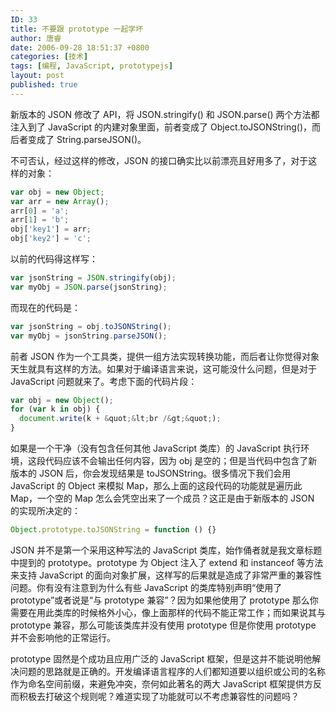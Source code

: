 ```yaml
---
ID: 33
title: 不要跟 prototype 一起学坏
author: 唐睿
date: 2006-09-28 18:51:37 +0800
categories: [技术]
tags: [编程, JavaScript, prototypejs]
layout: post
published: true
---
```


新版本的 JSON 修改了 API，将 JSON.stringify() 和 JSON.parse() 两个方法都注入到了 JavaScript 的内建对象里面，前者变成了 Object.toJSONString()，而后者变成了 String.parseJSON()。

不可否认，经过这样的修改，JSON 的接口确实比以前漂亮且好用多了，对于这样的对象：

```javascript
var obj = new Object;
var arr = new Array();
arr[0] = 'a';
arr[1] = 'b';
obj['key1'] = arr;
obj['key2'] = 'c';
```

以前的代码得这样写：

```javascript
var jsonString = JSON.stringify(obj);
var myObj = JSON.parse(jsonString);
```

而现在的代码是：

```javascript
var jsonString = obj.toJSONString();
var myObj = jsonString.parseJSON();
```

前者 JSON 作为一个工具类，提供一组方法实现转换功能，而后者让你觉得对象天生就具有这样的方法。如果对于编译语言来说，这可能没什么问题，但是对于 JavaScript 问题就来了。考虑下面的代码片段：

```javascript
var obj = new Object();
for (var k in obj) {
  document.write(k + &quot;&lt;br /&gt;&quot;);
}
```

如果是一个干净（没有包含任何其他 JavaScript 类库）的 JavaScript 执行环境，这段代码应该不会输出任何内容，因为 obj 是空的；但是当代码中包含了新版本的 JSON 后，你会发现结果是 toJSONString。很多情况下我们会用 JavaScript 的 Object 来模拟 Map，那么上面的这段代码的功能就是遍历此 Map，一个空的 Map 怎么会凭空出来了一个成员？这正是由于新版本的 JSON 的实现所决定的：

```javascript
Object.prototype.toJSONString = function () {}
```

JSON 并不是第一个采用这种写法的 JavaScript 类库，始作俑者就是我文章标题中提到的 prototype。prototype 为 Object 注入了 extend 和 instanceof 等方法来支持 JavaScript 的面向对象扩展，这样写的后果就是造成了非常严重的兼容性问题。你有没有注意到为什么有些 JavaScript 的类库特别声明“使用了 prototype”或者说是“与 prototype 兼容”？因为如果他使用了 prototype 那么你需要在用此类库的时候格外小心，像上面那样的代码不能正常工作；而如果说其与 prototype 兼容，那么可能该类库并没有使用 prototype 但是你使用 prototype 并不会影响他的正常运行。

prototype 固然是个成功且应用广泛的 JavaScript 框架，但是这并不能说明他解决问题的思路就是正确的。开发编译语言程序的人们都知道要以组织或公司的名称作为命名空间前缀，来避免冲突，奈何如此著名的两大 JavaScript 框架提供方反而积极去打破这个规则呢？难道实现了功能就可以不考虑兼容性的问题吗？
